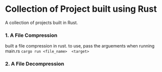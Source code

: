 # Collection of Project built using Rust
A collection of projects built in Rust.

### 1. A File Compression
built a file compression in rust. to use, pass the arguements when running main.rs
```cargo run <file_name>  <target>```


### 2. A File Decompression
